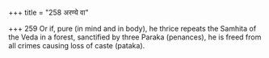 +++
title = "258 अरण्ये वा"

+++
259	Or if, pure (in mind and in body), he thrice repeats the Samhita of the Veda in a forest, sanctified by three Paraka (penances), he is freed from all crimes causing loss of caste (pataka).